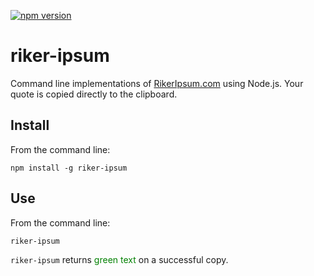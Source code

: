 [![npm version](https://badge.fury.io/js/riker-ipsum.svg)](http://badge.fury.io/js/riker-ipsum)

riker-ipsum
===========

Command line implementations of [RikerIpsum.com][ri] using Node.js. Your quote is copied directly to the clipboard.

## Install
From the command line:

```
npm install -g riker-ipsum
```

## Use
From the command line:

```
riker-ipsum
```

`riker-ipsum` returns <span style="color:green;">green text</span> on a successful copy.

[ri]: http://www.rikeripsum.com
